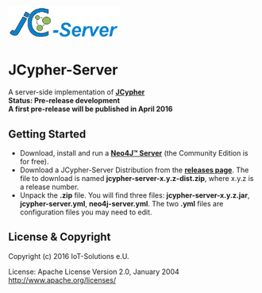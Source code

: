 ![](https://github.com/Wolfgang-Schuetzelhofer/jcypher-server/blob/master/src/test/resources/img/jcypher_server_logo_1.png)
=======
# JCypher-Server
A server-side implementation of [**JCypher**](http://wolfgang-schuetzelhofer.github.io/jcypher/)  
**Status: Pre-release development**  
**A first pre-release will be published in April 2016**

## Getting Started
- Download, install and run a [**Neo4J™ Server**](http://www.neo4j.org/) (the Community Edition is for free).
- Download a JCypher-Server Distribution from the [**releases page**](https://github.com/Wolfgang-Schuetzelhofer/jcypher-server/releases).
The file to download is named **jcypher-server-x.y.z-dist.zip**, where x.y.z is a release number.
- Unpack the **.zip** file. You will find three files: **jcypher-server-x.y.z.jar**, **jcypher-server.yml**, **neo4j-server.yml**.
The two **.yml** files are configuration files you may need to edit.

## License & Copyright

Copyright (c) 2016 IoT-Solutions e.U.

License:
								Apache License
                           Version 2.0, January 2004
                        http://www.apache.org/licenses/
